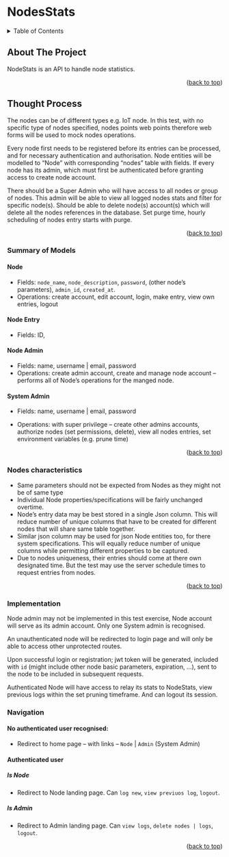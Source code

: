 # NodesStats
<!-- TABLE OF CONTENTS -->
<details>
  <summary>Table of Contents</summary>
  <ol>
    <li>
      <a href="#about-the-project">About The Project</a>
    </li>
    <li>
      <a href="#thought-process">Thought Process</a>
      <ul>
        <li><a href="#summary-of-models">Summary of Models</a></li>
        <li><a href="#nodes-characteristics">Nodes Characteristics</a></li>        
        <li><a href="#implementation">Test Implementation</a></li>
       <li><a href="#navigation">Navigation</a></li>       
      </ul>
    </li>
</details>

## About The Project

NodeStats is an API to handle node statistics.

<p align="right">(<a href="#top">back to top</a>)</p>

## Thought Process

The nodes can be of different types e.g. IoT node. In this test, with no specific type of nodes specified, nodes points web points therefore web forms will be used to mock nodes operations.

Every node first needs to be registered before its entries can be processed, and for necessary authentication and authorisation. Node entities will be modelled to “Node” with corresponding “nodes” table with fields. If every node has its admin, which must first be authenticated before granting access to create node account.

There should be a Super Admin who will have access to all nodes or group of nodes. This admin will be able to view all logged nodes stats and filter for specific node(s). Should be able to delete node(s) account(s) which will delete all the nodes references in the database. Set purge time, hourly scheduling of nodes entry starts with purge.
  
  <p align="right">(<a href="#top">back to top</a>)</p>

### Summary of Models

#### Node

* Fields: `node_name`, `node_description`, `password`, (other node’s parameters), `admin_id`, `created_at`.
* Operations: create account, edit account, login, make entry, view own entries, logout

#### Node Entry

* Fields: ID, 

#### Node Admin

* Fields: name, username | email, password
* Operations: create admin account, create and manage node account – performs all of Node’s operations for the manged node.

#### System Admin

* Fields: name, username | email, password
* Operations: with super privilege – create other admins accounts, authorize nodes (set permissions, delete), view all nodes entries, set environment variables (e.g. prune time)

  <p align="right">(<a href="#top">back to top</a>)</p>
  
### Nodes characteristics

*	Same parameters should not be expected from Nodes as they might not be of same type
*	Individual Node properties/specifications will be fairly unchanged overtime.
*	Node’s entry data may be best stored in a single Json column. This will reduce number of unique columns that have to be created for different nodes that will share same table together. 
*	Similar json column may be used for json Node entities too, for there system specifications. This will equally reduce number of unique columns while permitting different properties to be captured.
*	Due to nodes uniqueness, their entries should come at there own designated time. But the test may use the server schedule times to request entries from nodes.
  
  <p align="right">(<a href="#top">back to top</a>)</p>

### Implementation

Node admin may not be implemented in this test exercise, Node account will serve as its admin account. Only one System admin is recognised.

An unauthenticated node will be redirected to login page and will only be able to access other unprotected routes.

Upon successful login or registration; jwt token will be generated, included with `id` (might include other node basic parameters, expiration, …), sent to the node to be included in subsequent requests.

Authenticated Node will have access to relay its stats to NodeStats, view previous logs within the set pruning timeframe. And can logout its session.

### Navigation
#### No authenticated user recognised: 

*	Redirect to home page – with links – `Node` | `Admin` (System Admin)

#### Authenticated user
##### Is Node
* Redirect to Node landing page. Can `log new`, `view previuos log`, `logout`.

##### Is Admin
* Redirect to Admin landing page. Can `view logs`, `delete nodes | logs`, `logout`.
  
  <p align="right">(<a href="#top">back to top</a>)</p>

